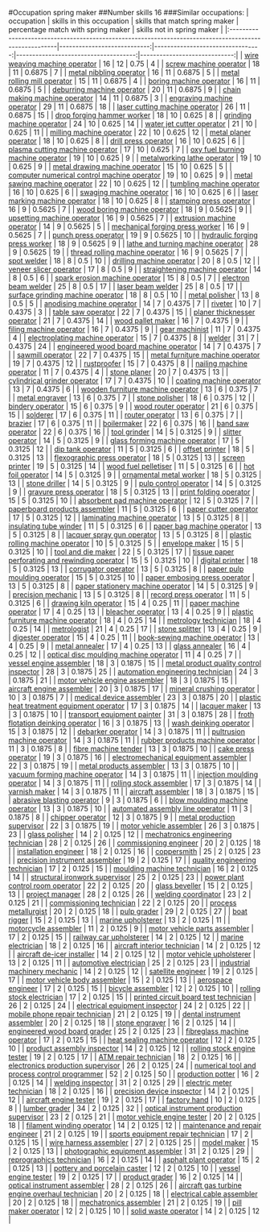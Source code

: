 #Occupation spring maker
##Number skills 16
###Similar occupations:
| occupation                                                                                            |   skills in this occupation |   skills that match spring maker |   percentage match with spring maker |   skills not in spring maker |
|:------------------------------------------------------------------------------------------------------|----------------------------:|---------------------------------:|-------------------------------------:|-----------------------------:|
| [wire weaving machine operator](wire_weaving_machine_operator.md)                                     |                          16 |                               12 |                               0.75   |                            4 |
| [screw machine operator](screw_machine_operator.md)                                                   |                          18 |                               11 |                               0.6875 |                            7 |
| [metal nibbling operator](metal_nibbling_operator.md)                                                 |                          16 |                               11 |                               0.6875 |                            5 |
| [metal rolling mill operator](metal_rolling_mill_operator.md)                                         |                          15 |                               11 |                               0.6875 |                            4 |
| [boring machine operator](boring_machine_operator.md)                                                 |                          16 |                               11 |                               0.6875 |                            5 |
| [deburring machine operator](deburring_machine_operator.md)                                           |                          20 |                               11 |                               0.6875 |                            9 |
| [chain making machine operator](chain_making_machine_operator.md)                                     |                          14 |                               11 |                               0.6875 |                            3 |
| [engraving machine operator](engraving_machine_operator.md)                                           |                          29 |                               11 |                               0.6875 |                           18 |
| [laser cutting machine operator](laser_cutting_machine_operator.md)                                   |                          26 |                               11 |                               0.6875 |                           15 |
| [drop forging hammer worker](drop_forging_hammer_worker.md)                                           |                          18 |                               10 |                               0.625  |                            8 |
| [grinding machine operator](grinding_machine_operator.md)                                             |                          24 |                               10 |                               0.625  |                           14 |
| [water jet cutter operator](water_jet_cutter_operator.md)                                             |                          21 |                               10 |                               0.625  |                           11 |
| [milling machine operator](milling_machine_operator.md)                                               |                          22 |                               10 |                               0.625  |                           12 |
| [metal planer operator](metal_planer_operator.md)                                                     |                          18 |                               10 |                               0.625  |                            8 |
| [drill press operator](drill_press_operator.md)                                                       |                          16 |                               10 |                               0.625  |                            6 |
| [plasma cutting machine operator](plasma_cutting_machine_operator.md)                                 |                          17 |                               10 |                               0.625  |                            7 |
| [oxy fuel burning machine operator](oxy_fuel_burning_machine_operator.md)                             |                          19 |                               10 |                               0.625  |                            9 |
| [metalworking lathe operator](metalworking_lathe_operator.md)                                         |                          19 |                               10 |                               0.625  |                            9 |
| [metal drawing machine operator](metal_drawing_machine_operator.md)                                   |                          15 |                               10 |                               0.625  |                            5 |
| [computer numerical control machine operator](computer_numerical_control_machine_operator.md)         |                          19 |                               10 |                               0.625  |                            9 |
| [metal sawing machine operator](metal_sawing_machine_operator.md)                                     |                          22 |                               10 |                               0.625  |                           12 |
| [tumbling machine operator](tumbling_machine_operator.md)                                             |                          16 |                               10 |                               0.625  |                            6 |
| [swaging machine operator](swaging_machine_operator.md)                                               |                          16 |                               10 |                               0.625  |                            6 |
| [laser marking machine operator](laser_marking_machine_operator.md)                                   |                          18 |                               10 |                               0.625  |                            8 |
| [stamping press operator](stamping_press_operator.md)                                                 |                          16 |                                9 |                               0.5625 |                            7 |
| [wood boring machine operator](wood_boring_machine_operator.md)                                       |                          18 |                                9 |                               0.5625 |                            9 |
| [upsetting machine operator](upsetting_machine_operator.md)                                           |                          16 |                                9 |                               0.5625 |                            7 |
| [extrusion machine operator](extrusion_machine_operator.md)                                           |                          14 |                                9 |                               0.5625 |                            5 |
| [mechanical forging press worker](mechanical_forging_press_worker.md)                                 |                          16 |                                9 |                               0.5625 |                            7 |
| [punch press operator](punch_press_operator.md)                                                       |                          19 |                                9 |                               0.5625 |                           10 |
| [hydraulic forging press worker](hydraulic_forging_press_worker.md)                                   |                          18 |                                9 |                               0.5625 |                            9 |
| [lathe and turning machine operator](lathe_and_turning_machine_operator.md)                           |                          28 |                                9 |                               0.5625 |                           19 |
| [thread rolling machine operator](thread_rolling_machine_operator.md)                                 |                          16 |                                9 |                               0.5625 |                            7 |
| [spot welder](spot_welder.md)                                                                         |                          18 |                                8 |                               0.5    |                           10 |
| [drilling machine operator](drilling_machine_operator.md)                                             |                          20 |                                8 |                               0.5    |                           12 |
| [veneer slicer operator](veneer_slicer_operator.md)                                                   |                          17 |                                8 |                               0.5    |                            9 |
| [straightening machine operator](straightening_machine_operator.md)                                   |                          14 |                                8 |                               0.5    |                            6 |
| [spark erosion machine operator](spark_erosion_machine_operator.md)                                   |                          15 |                                8 |                               0.5    |                            7 |
| [electron beam welder](electron_beam_welder.md)                                                       |                          25 |                                8 |                               0.5    |                           17 |
| [laser beam welder](laser_beam_welder.md)                                                             |                          25 |                                8 |                               0.5    |                           17 |
| [surface grinding machine operator](surface_grinding_machine_operator.md)                             |                          18 |                                8 |                               0.5    |                           10 |
| [metal polisher](metal_polisher.md)                                                                   |                          13 |                                8 |                               0.5    |                            5 |
| [anodising machine operator](anodising_machine_operator.md)                                           |                          14 |                                7 |                               0.4375 |                            7 |
| [riveter](riveter.md)                                                                                 |                          10 |                                7 |                               0.4375 |                            3 |
| [table saw operator](table_saw_operator.md)                                                           |                          22 |                                7 |                               0.4375 |                           15 |
| [planer thicknesser operator](planer_thicknesser_operator.md)                                         |                          21 |                                7 |                               0.4375 |                           14 |
| [wood pallet maker](wood_pallet_maker.md)                                                             |                          16 |                                7 |                               0.4375 |                            9 |
| [filing machine operator](filing_machine_operator.md)                                                 |                          16 |                                7 |                               0.4375 |                            9 |
| [gear machinist](gear_machinist.md)                                                                   |                          11 |                                7 |                               0.4375 |                            4 |
| [electroplating machine operator](electroplating_machine_operator.md)                                 |                          15 |                                7 |                               0.4375 |                            8 |
| [welder](welder.md)                                                                                   |                          31 |                                7 |                               0.4375 |                           24 |
| [engineered wood board machine operator](engineered_wood_board_machine_operator.md)                   |                          14 |                                7 |                               0.4375 |                            7 |
| [sawmill operator](sawmill_operator.md)                                                               |                          22 |                                7 |                               0.4375 |                           15 |
| [metal furniture machine operator](metal_furniture_machine_operator.md)                               |                          19 |                                7 |                               0.4375 |                           12 |
| [rustproofer](rustproofer.md)                                                                         |                          15 |                                7 |                               0.4375 |                            8 |
| [nailing machine operator](nailing_machine_operator.md)                                               |                          11 |                                7 |                               0.4375 |                            4 |
| [stone planer](stone_planer.md)                                                                       |                          20 |                                7 |                               0.4375 |                           13 |
| [cylindrical grinder operator](cylindrical_grinder_operator.md)                                       |                          17 |                                7 |                               0.4375 |                           10 |
| [coating machine operator](coating_machine_operator.md)                                               |                          13 |                                7 |                               0.4375 |                            6 |
| [wooden furniture machine operator](wooden_furniture_machine_operator.md)                             |                          13 |                                6 |                               0.375  |                            7 |
| [metal engraver](metal_engraver.md)                                                                   |                          13 |                                6 |                               0.375  |                            7 |
| [stone polisher](stone_polisher.md)                                                                   |                          18 |                                6 |                               0.375  |                           12 |
| [bindery operator](bindery_operator.md)                                                               |                          15 |                                6 |                               0.375  |                            9 |
| [wood router operator](wood_router_operator.md)                                                       |                          21 |                                6 |                               0.375  |                           15 |
| [solderer](solderer.md)                                                                               |                          17 |                                6 |                               0.375  |                           11 |
| [router operator](router_operator.md)                                                                 |                          13 |                                6 |                               0.375  |                            7 |
| [brazier](brazier.md)                                                                                 |                          17 |                                6 |                               0.375  |                           11 |
| [boilermaker](boilermaker.md)                                                                         |                          22 |                                6 |                               0.375  |                           16 |
| [band saw operator](band_saw_operator.md)                                                             |                          22 |                                6 |                               0.375  |                           16 |
| [tool grinder](tool_grinder.md)                                                                       |                          14 |                                5 |                               0.3125 |                            9 |
| [slitter operator](slitter_operator.md)                                                               |                          14 |                                5 |                               0.3125 |                            9 |
| [glass forming machine operator](glass_forming_machine_operator.md)                                   |                          17 |                                5 |                               0.3125 |                           12 |
| [dip tank operator](dip_tank_operator.md)                                                             |                          11 |                                5 |                               0.3125 |                            6 |
| [offset printer](offset_printer.md)                                                                   |                          18 |                                5 |                               0.3125 |                           13 |
| [flexographic press operator](flexographic_press_operator.md)                                         |                          18 |                                5 |                               0.3125 |                           13 |
| [screen printer](screen_printer.md)                                                                   |                          19 |                                5 |                               0.3125 |                           14 |
| [wood fuel pelletiser](wood_fuel_pelletiser.md)                                                       |                          11 |                                5 |                               0.3125 |                            6 |
| [hot foil operator](hot_foil_operator.md)                                                             |                          14 |                                5 |                               0.3125 |                            9 |
| [ornamental metal worker](ornamental_metal_worker.md)                                                 |                          18 |                                5 |                               0.3125 |                           13 |
| [stone driller](stone_driller.md)                                                                     |                          14 |                                5 |                               0.3125 |                            9 |
| [pulp control operator](pulp_control_operator.md)                                                     |                          14 |                                5 |                               0.3125 |                            9 |
| [gravure press operator](gravure_press_operator.md)                                                   |                          18 |                                5 |                               0.3125 |                           13 |
| [print folding operator](print_folding_operator.md)                                                   |                          15 |                                5 |                               0.3125 |                           10 |
| [absorbent pad machine operator](absorbent_pad_machine_operator.md)                                   |                          12 |                                5 |                               0.3125 |                            7 |
| [paperboard products assembler](paperboard_products_assembler.md)                                     |                          11 |                                5 |                               0.3125 |                            6 |
| [paper cutter operator](paper_cutter_operator.md)                                                     |                          17 |                                5 |                               0.3125 |                           12 |
| [laminating machine operator](laminating_machine_operator.md)                                         |                          13 |                                5 |                               0.3125 |                            8 |
| [insulating tube winder](insulating_tube_winder.md)                                                   |                          11 |                                5 |                               0.3125 |                            6 |
| [paper bag machine operator](paper_bag_machine_operator.md)                                           |                          13 |                                5 |                               0.3125 |                            8 |
| [lacquer spray gun operator](lacquer_spray_gun_operator.md)                                           |                          13 |                                5 |                               0.3125 |                            8 |
| [plastic rolling machine operator](plastic_rolling_machine_operator.md)                               |                          10 |                                5 |                               0.3125 |                            5 |
| [envelope maker](envelope_maker.md)                                                                   |                          15 |                                5 |                               0.3125 |                           10 |
| [tool and die maker](tool_and_die_maker.md)                                                           |                          22 |                                5 |                               0.3125 |                           17 |
| [tissue paper perforating and rewinding operator](tissue_paper_perforating_and_rewinding_operator.md) |                          15 |                                5 |                               0.3125 |                           10 |
| [digital printer](digital_printer.md)                                                                 |                          18 |                                5 |                               0.3125 |                           13 |
| [corrugator operator](corrugator_operator.md)                                                         |                          13 |                                5 |                               0.3125 |                            8 |
| [paper pulp moulding operator](paper_pulp_moulding_operator.md)                                       |                          15 |                                5 |                               0.3125 |                           10 |
| [paper embosing press operator](paper_embosing_press_operator.md)                                     |                          13 |                                5 |                               0.3125 |                            8 |
| [paper stationery machine operator](paper_stationery_machine_operator.md)                             |                          14 |                                5 |                               0.3125 |                            9 |
| [precision mechanic](precision_mechanic.md)                                                           |                          13 |                                5 |                               0.3125 |                            8 |
| [record press operator](record_press_operator.md)                                                     |                          11 |                                5 |                               0.3125 |                            6 |
| [drawing kiln operator](drawing_kiln_operator.md)                                                     |                          15 |                                4 |                               0.25   |                           11 |
| [paper machine operator](paper_machine_operator.md)                                                   |                          17 |                                4 |                               0.25   |                           13 |
| [bleacher operator](bleacher_operator.md)                                                             |                          13 |                                4 |                               0.25   |                            9 |
| [plastic furniture machine operator](plastic_furniture_machine_operator.md)                           |                          18 |                                4 |                               0.25   |                           14 |
| [metrology technician](metrology_technician.md)                                                       |                          18 |                                4 |                               0.25   |                           14 |
| [metrologist](metrologist.md)                                                                         |                          21 |                                4 |                               0.25   |                           17 |
| [stone splitter](stone_splitter.md)                                                                   |                          13 |                                4 |                               0.25   |                            9 |
| [digester operator](digester_operator.md)                                                             |                          15 |                                4 |                               0.25   |                           11 |
| [book-sewing machine operator](book-sewing_machine_operator.md)                                       |                          13 |                                4 |                               0.25   |                            9 |
| [metal annealer](metal_annealer.md)                                                                   |                          17 |                                4 |                               0.25   |                           13 |
| [glass annealer](glass_annealer.md)                                                                   |                          16 |                                4 |                               0.25   |                           12 |
| [optical disc moulding machine operator](optical_disc_moulding_machine_operator.md)                   |                          11 |                                4 |                               0.25   |                            7 |
| [vessel engine assembler](vessel_engine_assembler.md)                                                 |                          18 |                                3 |                               0.1875 |                           15 |
| [metal product quality control inspector](metal_product_quality_control_inspector.md)                 |                          28 |                                3 |                               0.1875 |                           25 |
| [automation engineering technician](automation_engineering_technician.md)                             |                          24 |                                3 |                               0.1875 |                           21 |
| [motor vehicle engine assembler](motor_vehicle_engine_assembler.md)                                   |                          18 |                                3 |                               0.1875 |                           15 |
| [aircraft engine assembler](aircraft_engine_assembler.md)                                             |                          20 |                                3 |                               0.1875 |                           17 |
| [mineral crushing operator](mineral_crushing_operator.md)                                             |                          10 |                                3 |                               0.1875 |                            7 |
| [medical device assembler](medical_device_assembler.md)                                               |                          23 |                                3 |                               0.1875 |                           20 |
| [plastic heat treatment equipment operator](plastic_heat_treatment_equipment_operator.md)             |                          17 |                                3 |                               0.1875 |                           14 |
| [lacquer maker](lacquer_maker.md)                                                                     |                          13 |                                3 |                               0.1875 |                           10 |
| [transport equipment painter](transport_equipment_painter.md)                                         |                          31 |                                3 |                               0.1875 |                           28 |
| [froth flotation deinking operator](froth_flotation_deinking_operator.md)                             |                          16 |                                3 |                               0.1875 |                           13 |
| [wash deinking operator](wash_deinking_operator.md)                                                   |                          15 |                                3 |                               0.1875 |                           12 |
| [debarker operator](debarker_operator.md)                                                             |                          14 |                                3 |                               0.1875 |                           11 |
| [pultrusion machine operator](pultrusion_machine_operator.md)                                         |                          14 |                                3 |                               0.1875 |                           11 |
| [rubber products machine operator](rubber_products_machine_operator.md)                               |                          11 |                                3 |                               0.1875 |                            8 |
| [fibre machine tender](fibre_machine_tender.md)                                                       |                          13 |                                3 |                               0.1875 |                           10 |
| [cake press operator](cake_press_operator.md)                                                         |                          19 |                                3 |                               0.1875 |                           16 |
| [electromechanical equipment assembler](electromechanical_equipment_assembler.md)                     |                          22 |                                3 |                               0.1875 |                           19 |
| [metal products assembler](metal_products_assembler.md)                                               |                          13 |                                3 |                               0.1875 |                           10 |
| [vacuum forming machine operator](vacuum_forming_machine_operator.md)                                 |                          14 |                                3 |                               0.1875 |                           11 |
| [injection moulding operator](injection_moulding_operator.md)                                         |                          14 |                                3 |                               0.1875 |                           11 |
| [rolling stock assembler](rolling_stock_assembler.md)                                                 |                          17 |                                3 |                               0.1875 |                           14 |
| [varnish maker](varnish_maker.md)                                                                     |                          14 |                                3 |                               0.1875 |                           11 |
| [aircraft assembler](aircraft_assembler.md)                                                           |                          18 |                                3 |                               0.1875 |                           15 |
| [abrasive blasting operator](abrasive_blasting_operator.md)                                           |                           9 |                                3 |                               0.1875 |                            6 |
| [blow moulding machine operator](blow_moulding_machine_operator.md)                                   |                          13 |                                3 |                               0.1875 |                           10 |
| [automated assembly line operator](automated_assembly_line_operator.md)                               |                          11 |                                3 |                               0.1875 |                            8 |
| [chipper operator](chipper_operator.md)                                                               |                          12 |                                3 |                               0.1875 |                            9 |
| [metal production supervisor](metal_production_supervisor.md)                                         |                          22 |                                3 |                               0.1875 |                           19 |
| [motor vehicle assembler](motor_vehicle_assembler.md)                                                 |                          26 |                                3 |                               0.1875 |                           23 |
| [glass polisher](glass_polisher.md)                                                                   |                          14 |                                2 |                               0.125  |                           12 |
| [mechatronics engineering technician](mechatronics_engineering_technician.md)                         |                          28 |                                2 |                               0.125  |                           26 |
| [commissioning engineer](commissioning_engineer.md)                                                   |                          20 |                                2 |                               0.125  |                           18 |
| [installation engineer](installation_engineer.md)                                                     |                          18 |                                2 |                               0.125  |                           16 |
| [coppersmith](coppersmith.md)                                                                         |                          25 |                                2 |                               0.125  |                           23 |
| [precision instrument assembler](precision_instrument_assembler.md)                                   |                          19 |                                2 |                               0.125  |                           17 |
| [quality engineering technician](quality_engineering_technician.md)                                   |                          17 |                                2 |                               0.125  |                           15 |
| [moulding machine technician](moulding_machine_technician.md)                                         |                          16 |                                2 |                               0.125  |                           14 |
| [structural ironwork supervisor](structural_ironwork_supervisor.md)                                   |                          25 |                                2 |                               0.125  |                           23 |
| [power plant control room operator](power_plant_control_room_operator.md)                             |                          22 |                                2 |                               0.125  |                           20 |
| [glass beveller](glass_beveller.md)                                                                   |                          15 |                                2 |                               0.125  |                           13 |
| [project manager](project_manager.md)                                                                 |                          28 |                                2 |                               0.125  |                           26 |
| [welding coordinator](welding_coordinator.md)                                                         |                          23 |                                2 |                               0.125  |                           21 |
| [commissioning technician](commissioning_technician.md)                                               |                          22 |                                2 |                               0.125  |                           20 |
| [process metallurgist](process_metallurgist.md)                                                       |                          20 |                                2 |                               0.125  |                           18 |
| [pulp grader](pulp_grader.md)                                                                         |                          29 |                                2 |                               0.125  |                           27 |
| [boat rigger](boat_rigger.md)                                                                         |                          15 |                                2 |                               0.125  |                           13 |
| [marine upholsterer](marine_upholsterer.md)                                                           |                          13 |                                2 |                               0.125  |                           11 |
| [motorcycle assembler](motorcycle_assembler.md)                                                       |                          11 |                                2 |                               0.125  |                            9 |
| [motor vehicle parts assembler](motor_vehicle_parts_assembler.md)                                     |                          17 |                                2 |                               0.125  |                           15 |
| [railway car upholsterer](railway_car_upholsterer.md)                                                 |                          14 |                                2 |                               0.125  |                           12 |
| [marine electrician](marine_electrician.md)                                                           |                          18 |                                2 |                               0.125  |                           16 |
| [aircraft interior technician](aircraft_interior_technician.md)                                       |                          14 |                                2 |                               0.125  |                           12 |
| [aircraft de-icer installer](aircraft_de-icer_installer.md)                                           |                          14 |                                2 |                               0.125  |                           12 |
| [motor vehicle upholsterer](motor_vehicle_upholsterer.md)                                             |                          13 |                                2 |                               0.125  |                           11 |
| [automotive electrician](automotive_electrician.md)                                                   |                          25 |                                2 |                               0.125  |                           23 |
| [industrial machinery mechanic](industrial_machinery_mechanic.md)                                     |                          14 |                                2 |                               0.125  |                           12 |
| [satellite engineer](satellite_engineer.md)                                                           |                          19 |                                2 |                               0.125  |                           17 |
| [motor vehicle body assembler](motor_vehicle_body_assembler.md)                                       |                          15 |                                2 |                               0.125  |                           13 |
| [aerospace engineer](aerospace_engineer.md)                                                           |                          17 |                                2 |                               0.125  |                           15 |
| [bicycle assembler](bicycle_assembler.md)                                                             |                          12 |                                2 |                               0.125  |                           10 |
| [rolling stock electrician](rolling_stock_electrician.md)                                             |                          17 |                                2 |                               0.125  |                           15 |
| [printed circuit board test technician](printed_circuit_board_test_technician.md)                     |                          26 |                                2 |                               0.125  |                           24 |
| [electrical equipment inspector](electrical_equipment_inspector.md)                                   |                          24 |                                2 |                               0.125  |                           22 |
| [mobile phone repair technician](mobile_phone_repair_technician.md)                                   |                          21 |                                2 |                               0.125  |                           19 |
| [dental instrument assembler](dental_instrument_assembler.md)                                         |                          20 |                                2 |                               0.125  |                           18 |
| [stone engraver](stone_engraver.md)                                                                   |                          16 |                                2 |                               0.125  |                           14 |
| [engineered wood board grader](engineered_wood_board_grader.md)                                       |                          25 |                                2 |                               0.125  |                           23 |
| [fibreglass machine operator](fibreglass_machine_operator.md)                                         |                          17 |                                2 |                               0.125  |                           15 |
| [heat sealing machine operator](heat_sealing_machine_operator.md)                                     |                          12 |                                2 |                               0.125  |                           10 |
| [product assembly inspector](product_assembly_inspector.md)                                           |                          14 |                                2 |                               0.125  |                           12 |
| [rolling stock engine tester](rolling_stock_engine_tester.md)                                         |                          19 |                                2 |                               0.125  |                           17 |
| [ATM repair technician](ATM_repair_technician.md)                                                     |                          18 |                                2 |                               0.125  |                           16 |
| [electronics production supervisor](electronics_production_supervisor.md)                             |                          26 |                                2 |                               0.125  |                           24 |
| [numerical tool and process control programmer](numerical_tool_and_process_control_programmer.md)     |                          52 |                                2 |                               0.125  |                           50 |
| [production potter](production_potter.md)                                                             |                          16 |                                2 |                               0.125  |                           14 |
| [welding inspector](welding_inspector.md)                                                             |                          31 |                                2 |                               0.125  |                           29 |
| [electric meter technician](electric_meter_technician.md)                                             |                          18 |                                2 |                               0.125  |                           16 |
| [precision device inspector](precision_device_inspector.md)                                           |                          14 |                                2 |                               0.125  |                           12 |
| [aircraft engine tester](aircraft_engine_tester.md)                                                   |                          19 |                                2 |                               0.125  |                           17 |
| [factory hand](factory_hand.md)                                                                       |                          10 |                                2 |                               0.125  |                            8 |
| [lumber grader](lumber_grader.md)                                                                     |                          34 |                                2 |                               0.125  |                           32 |
| [optical instrument production supervisor](optical_instrument_production_supervisor.md)               |                          23 |                                2 |                               0.125  |                           21 |
| [motor vehicle engine tester](motor_vehicle_engine_tester.md)                                         |                          20 |                                2 |                               0.125  |                           18 |
| [filament winding operator](filament_winding_operator.md)                                             |                          14 |                                2 |                               0.125  |                           12 |
| [maintenance and repair engineer](maintenance_and_repair_engineer.md)                                 |                          21 |                                2 |                               0.125  |                           19 |
| [sports equipment repair technician](sports_equipment_repair_technician.md)                           |                          17 |                                2 |                               0.125  |                           15 |
| [wire harness assembler](wire_harness_assembler.md)                                                   |                          27 |                                2 |                               0.125  |                           25 |
| [model maker](model_maker.md)                                                                         |                          15 |                                2 |                               0.125  |                           13 |
| [photographic equipment assembler](photographic_equipment_assembler.md)                               |                          31 |                                2 |                               0.125  |                           29 |
| [reprographics technician](reprographics_technician.md)                                               |                          16 |                                2 |                               0.125  |                           14 |
| [asphalt plant operator](asphalt_plant_operator.md)                                                   |                          15 |                                2 |                               0.125  |                           13 |
| [pottery and porcelain caster](pottery_and_porcelain_caster.md)                                       |                          12 |                                2 |                               0.125  |                           10 |
| [vessel engine tester](vessel_engine_tester.md)                                                       |                          19 |                                2 |                               0.125  |                           17 |
| [product grader](product_grader.md)                                                                   |                          16 |                                2 |                               0.125  |                           14 |
| [optical instrument assembler](optical_instrument_assembler.md)                                       |                          28 |                                2 |                               0.125  |                           26 |
| [aircraft gas turbine engine overhaul technician](aircraft_gas_turbine_engine_overhaul_technician.md) |                          20 |                                2 |                               0.125  |                           18 |
| [electrical cable assembler](electrical_cable_assembler.md)                                           |                          20 |                                2 |                               0.125  |                           18 |
| [mechatronics assembler](mechatronics_assembler.md)                                                   |                          21 |                                2 |                               0.125  |                           19 |
| [pill maker operator](pill_maker_operator.md)                                                         |                          12 |                                2 |                               0.125  |                           10 |
| [solid waste operator](solid_waste_operator.md)                                                       |                          14 |                                2 |                               0.125  |                           12 |
